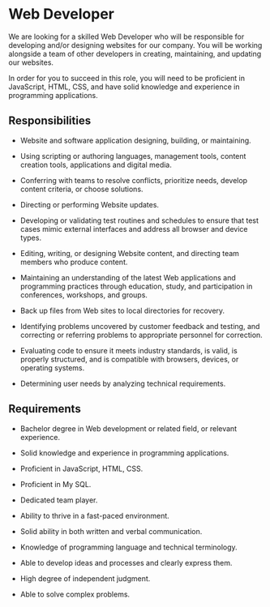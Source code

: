 # Web Developer

We are looking for a skilled Web Developer who will be responsible for developing and/or designing websites for our company. You will be working alongside a team of other developers in creating, maintaining, and updating our websites.

In order for you to succeed in this role, you will need to be proficient in JavaScript, HTML, CSS, and have solid knowledge and experience in programming applications.

## Responsibilities

* Website and software application designing, building, or maintaining.

* Using scripting or authoring languages, management tools, content creation tools, applications and digital media.

* Conferring with teams to resolve conflicts, prioritize needs, develop content criteria, or choose solutions.

* Directing or performing Website updates.

* Developing or validating test routines and schedules to ensure that test cases mimic external interfaces and address all browser and device types.

* Editing, writing, or designing Website content, and directing team members who produce content.

* Maintaining an understanding of the latest Web applications and programming practices through education, study, and participation in conferences, workshops, and groups.

* Back up files from Web sites to local directories for recovery.

* Identifying problems uncovered by customer feedback and testing, and correcting or referring problems to appropriate personnel for correction.

* Evaluating code to ensure it meets industry standards, is valid, is properly structured, and is compatible with browsers, devices, or operating systems.

* Determining user needs by analyzing technical requirements.

## Requirements

* Bachelor degree in Web development or related field, or relevant experience.

* Solid knowledge and experience in programming applications.

* Proficient in JavaScript, HTML, CSS.

* Proficient in My SQL.

* Dedicated team player.

* Ability to thrive in a fast-paced environment.

* Solid ability in both written and verbal communication.

* Knowledge of programming language and technical terminology.

* Able to develop ideas and processes and clearly express them.

* High degree of independent judgment.

* Able to solve complex problems.

